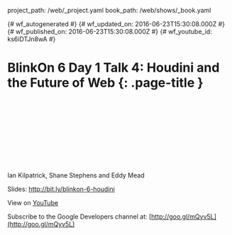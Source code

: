 project_path: /web/_project.yaml
book_path: /web/shows/_book.yaml

{# wf_autogenerated #}
{# wf_updated_on: 2016-06-23T15:30:08.000Z #}
{# wf_published_on: 2016-06-23T15:30:08.000Z #}
{# wf_youtube_id: ks6iDTJn8wA #}

# BlinkOn 6 Day 1 Talk 4: Houdini and the Future of Web {: .page-title }


<div class="video-wrapper">
  <iframe class="devsite-embedded-youtube-video" data-video-id="ks6iDTJn8wA"
          data-autohide="1" data-showinfo="0" frameborder="0" allowfullscreen>
  </iframe>
</div>

Ian Kilpatrick, Shane Stephens and Eddy Mead

Slides: http://bit.ly/blinkon-6-houdini

View on [YouTube](https://youtu.be/ks6iDTJn8wA)

Subscribe to the Google Developers channel at: [http://goo.gl/mQyv5L](http://goo.gl/mQyv5L)
